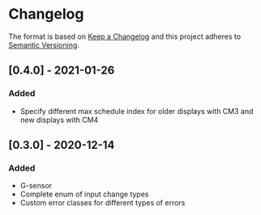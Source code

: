 # Changelog
The format is based on [Keep a Changelog](http://keepachangelog.com/en/1.0.0/)
and this project adheres to [Semantic Versioning](http://semver.org/spec/v2.0.0.html).

## [0.4.0] - 2021-01-26
### Added
- Specify different max schedule index for older displays with CM3 and new displays with CM4

## [0.3.0] - 2020-12-14
### Added
- G-sensor
- Complete enum of input change types
- Custom error classes for different types of errors
